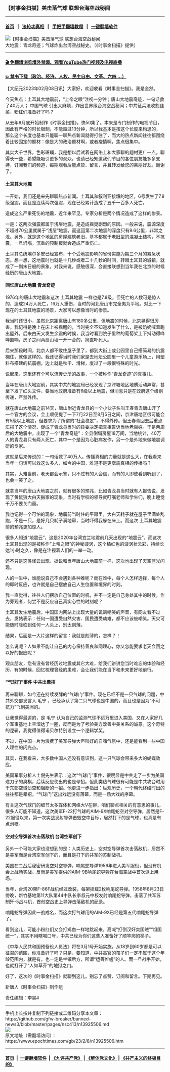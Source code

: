### 【时事金扫描】美击落气球 联想台海空战秘闻
------------------------

#### [首页](https://github.com/gfw-breaker/banned-news3/blob/master/README.md) &nbsp;&nbsp;|&nbsp;&nbsp; [法轮功真相](https://github.com/begood0513/basic/blob/master/README.md)  &nbsp;&nbsp;|&nbsp;&nbsp; [手把手翻墙教程](https://github.com/gfw-breaker/guides/wiki)  &nbsp;&nbsp;|&nbsp;&nbsp; [一键翻墙软件](https://github.com/gfw-breaker/nogfw/blob/master/README.md)  



<div><img alt="【时事金扫描】美击落气球 联想台海空战秘闻" class="attachment-djy_600_400 size-djy_600_400 wp-post-image" src="https://i.epochtimes.com/assets/uploads/2023/02/id13925560-98afac42f97222742b7be7fe-600x400.jpg"/>
<div class="caption">
 大地震：青龙奇迹；气球炸出台湾空战秘史。（《时事金扫描》提供）
</div></div><hr/>

#### [ 🎬  免翻墙浏览墙外禁闻、观看YouTube热门视频及电视直播](https://github.com/gfw-breaker/HelloWorld)

#### [ 💥  禁书下载（政治、经济、人权、民主自由、文革、六四 ...）](https://github.com/gfw-breaker/books/blob/master/README.md)

<div><p>
 【大纪元2023年02月08日讯】大家好，欢迎收看《时事金扫描》。我是金然。
</p>
<p>
 今天焦点：土耳其大地震前，“上帝之眼”注视一分钟；唐山大地震奇迹，一句话救了40万人；
 <ok href="https://www.epochtimes.com/gb/tag/%E4%B8%AD%E5%9B%BD%E6%B0%94%E7%90%83.html">
  中国气球
 </ok>
 引出大麻烦，炸出世界级台海空战秘闻；中共征兵法收割韭菜，粉红们准备好了吗？
</p>
<p>
 <center>
  <center>
  </center>
 </center>
 <p>
  从去年8月底开始制作《时事金扫描》，快50集了。本来是专门制作的电视节目，因此有严格的时长限制，不能超过13分钟，所以我基本是按这个长度来构思的，那么这个长度也基本只能聊一聊热点新闻就得打住了，而大的热点新闻往往都围绕着比较固定的题材：像是大的政治题材啊，或者疫情啊，焦点很集中。
 </p>
 <p>
  其实大千世界，色彩斑斓，我是想以后试着在网络上和大家聊的题材更广一点，聊得长一些，希望能吸引更多的观众，也请已经知道我们节目的各位朋友能多多支持，订阅我们的频道，每期观看后能点赞、留言，并且转发给您的亲朋好友。谢谢了。
 </p>
 <h4>
  土耳其大地震
 </h4>
 <p>
  一开始，我们还是来先聊聊热点新闻。土耳其和叙利亚接壤的地区，6号发生了7.8级强震，而且是连续两次强震，现在已经累计造成了五千一百多人死亡。
 </p>
 <p>
  造成这么严重死伤的地震，近年来罕见。专家分析是两个情况造成了这样的惨景。
 </p>
 <p>
  一是：这两次强震都属于浅层地震，是造成摇晃剧烈的原因。一般来说，震源深度不超过70公里就属于“浅层”地震。而这回第二次地震的深度只有9.6公里，非常之浅。另外，就是这个地区的房屋建筑老旧，基本都属于老旧型的混凝土结构，不抗震，一旦坍塌，沉重的预制板就会造成严重伤亡。
 </p>
 <p>
  土耳其总统埃尔多安已经宣布，十个受地震影响的省份实施为期三个月的紧急状态。想一想，这地震时也就是十几秒或者二十几秒的时间，转眼土耳其的城镇，就成了一副末日般的景象，对我来说，感触很深，会直接联想到当年我在北京的时候经历的唐山大地震。
 </p>
 <h4>
  回忆唐山大地震 青龙奇迹
 </h4>
 <p>
  1976年的唐山大地震和这次
  <ok href="https://www.epochtimes.com/gb/tag/%E5%9C%9F%E8%80%B3%E5%85%B6%E5%9C%B0%E9%9C%87.html">
   土耳其地震
  </ok>
  一样也是7.8级，但死亡的人数可是惊人的，造成24万人死亡，16万人重伤，当时的河北唐山市完全夷为平地。对比一下现在的土耳其地震的场景，大家可以想像当时的惨景。
 </p>
 <p>
  我当时还很小，虽然北京距离唐山有180多公里，但地震的时候，北京晃得很厉害。我记得是晚上在床上被摇醒的，当时完全不知道发生了什么，是被奶奶喊着跑出屋外。后来白天又发生余震的时候，我当时看到院子里种的葡萄架上下抖动得哗哗直响，房子之间两扇山墙一开一合的，简直吓死人。
 </p>
 <p>
  后来那段时间，北京人都不敢住屋子里了，都到大街上或公园里自己搭简易的抗震棚住，就像这样的。我还记得当时我们家是去地坛公园里一个儿童游乐场上，用塑料布搭建的抗震棚，边上就是秋千、滑梯，度过了一段很特殊的时光。
 </p>
 <p>
  说起来，这里还有个可以流传史册的故事，一个被称作“青龙奇迹”的真事儿。
 </p>
 <p>
  当年在唐山大地震前，其实中共的地震局已经发现了京津塘地区地质活动异常，甚至下发了红头文件，要当地政府准备有6级以上地震，但消息只是在政府这个级别传递，严禁外传。
 </p>
 <p>
  就在唐山大地震之前14天，唐山附近青龙县的一个小伙子名叫王春青去唐山开了一个官方的会议，会上顺便提了一下7月22日至8月5日之间，京津唐地区很可能会有5级以上地震，但要求为了所谓的“社会稳定”，不得外传。但王春青回去后重点汇报了这个情况，促成了青龙县当时的县委决定把真相告诉当地老百姓。于是两周后的大地震中，出现了一个“青龙奇迹”：全县倒塌房屋18万间，当地统计，40万人的青龙县只有两人死亡，其中一个是因为心脏病发作，另一个是外地来做地震调研的专家。
 </p>
 <p>
  这就是后来传说的：一句话救了40万人。传播真相的力量就是这么大，在我看来当年一句话可以救这么多人，如今的中国，难道不是更亟需真相的传播吗？
 </p>
 <p>
  其实，大难当前，老天都会示警，只不过有的人会信，而有的人即使看到听到了，也会一笑了之。
 </p>
 <p>
  就拿当年的唐山大地震之前，就有很多的预兆，比如青龙县当时就有人报告说，发现了黄鼠狼大白天搬家的现象，当时有学校的领导就叮嘱老师和学生们，晚上睡觉千万不要关门窗。
 </p>
 <p>
  我也记得一个可怕的现象，地震前当时住的平房里，大白天耗子就在屋子里满处乱跑，不是一只，是好几只耗子满地窜，当时吓得我躲在床上。而这次
  <ok href="https://www.epochtimes.com/gb/tag/%E5%9C%9F%E8%80%B3%E5%85%B6%E5%9C%B0%E9%9C%87.html">
   土耳其地震
  </ok>
  前的预兆更加惊人。
 </p>
 <p>
  很多人知道“地震云”，这是2020年台湾宜兰地震前几天出现的“地震云”，而这次土耳其出现的是被称作“上帝之眼”的神秘漩涡，这个橘红色的漩涡状云彩，持续长达1小时之久，像是在注视着人们的一举一动。
 </p>
 <p>
  还不只是这类怪云出现，据说和当年唐山大地震前一样，这次也出现了天空蓝光闪现。
 </p>
 <p>
  人的一生中，谁能说自己不会遇到各种难呢？而在难中，每个人怎样选择，每个人的即时反应，也许就是自己摆放自己人生位置和境界的时刻。
 </p>
 <p>
  我一直觉得，往往人们摆放自己位置的时机，并不一定是自己身处其中的时候，作为旁观者，何尝不是反应自己真实心性的时刻呢？
 </p>
 <p>
  土耳其发生地震后，中国国内网站上出现大量的讥讽嘲笑的声音，有网友看不过去，发帖表示：任何一国遭受自然灾害、国民遭受劫难，都不应该被嘲笑。天灾可能随时降临到任何一人头上，别太刻薄。
 </p>
 <p>
  结果，后面是一大片这样的留言：我就是刻薄的，怎样？！
 </p>
 <p>
  怎么说呢？人如果不能让自己的内心保持善良和同理心，你又怎能要求老天会回之以好的报应呢？
 </p>
 <p>
  观众朋友，您有没有曾经历过地震或其它大难，给我们讲讲您当时难忘的体验和经历，有的时候，回忆梳理曾经的患难，会让我们能在当下和未来更好地前行。
 </p>
 <h4>
  “气球门”事件 中共出晕招
 </h4>
 <p>
  再来聊聊，如今还在持续发酵的“气球门”事件。现在已经不是一只气球的问题，中共外交部发言人
  <ok href="https://www.epochtimes.com/gb/tag/%E6%AF%9B%E5%AE%81.html">
   毛宁
  </ok>
  ，已经承认了第二只气球也是中国的，而且也是因为“不可抗力”飞到美洲的。
 </p>
 <p>
  让我觉得最逗的，是
  <ok href="https://www.epochtimes.com/gb/tag/%E6%AF%9B%E5%AE%81.html">
   毛宁
  </ok>
  认为自己的监测气球不远万里进入美国、又在人家好几个军事基地上空溜达了一圈，反而是为了考验美方改善中美关系的诚意。这个奇特的逻辑，我觉得值得诺贝尔特别设立一个逻辑学奖。
 </p>
 <p>
  不过，在中国一片为浪费了美军导弹大声叫好的自嗨气氛中，还是能看到一些中国人理性的闪光点。
 </p>
 <p>
  其实，在我看来，大多数中国人还没有意识到，这一只气球会带来多大的蝴蝶效应。
 </p>
 <p>
  美国军事分析人士倪先生表示：这次“气球门”事件，很明显是中共走了一步为美国递刀子的臭棋，后续反应使出的也是晕招。但此类热气球很有可能是中共攻台时用于东部空域侦查和阻断的一招。他更进一步指出：纵观历史，一个朝代终结时出的往往都是晕招。“气球门”这出戏远没有落幕，而是一场大戏的序幕。
 </p>
 <p>
  有关这次气球门的细节太多媒体和网络大V在聊，咱们聊点相关的有意思的事儿，很多人可能不知道，这次美军F-22打气球的AIM-9X响尾蛇空对空导弹，居然是F-22服役以来，第一次实战发射导弹击毁空中目标，居然打下的是气球，也真是有点滑稽。
 </p>
 <h4>
  空对空导弹首次击落敌机 台湾空军创下
 </h4>
 <p>
  另外一个可能大家也没想到的是：人类历史上，空对空导弹首次击落敌机，居然不是美军而是台湾空军创下的，而且是打下的共军的苏制战机。
 </p>
 <p>
  美国在二战后秘密研发空对空导弹，响尾蛇导弹1956年进入美军服役，但没有机会上战场实战。反而是美军提供的AIM-9B响尾蛇导弹在台海空战中首次派上用场。
 </p>
 <p>
  当年，台湾20架F-86F战机经过改装，每架挂载2枚响尾蛇导弹。1958年8月23日傍晚，新竹基地第11大队第44中队长李叔元中校发射响尾蛇导弹，击落了共军苏制歼-5战斗机，首创空战史上导弹击落敌机的纪录。
 </p>
 <p>
  响尾蛇导弹因此一战成名，而这次打气球用的AIM-9X已经是第五代响尾蛇导弹了。
 </p>
 <p>
  看到这儿，可能小粉红们又会打鸡血一样地跳起来，高喊“打倒汉奸卖国贼”“祖国统一”，其实不用瞎喊口号，中共已经为你们这些人准备好了顺竿爬的梯子。
 </p>
 <p>
  《中华人民共和国预备役人员法》将在3月1号开始实施，从18岁到60岁都是可以征召的范围，你准备好了吗？只是，要知道，中共高官的孩子们一定不属于这个年龄范围内，就是有，也一定是坐镇后方，所谓“运筹帷幄”的人。而一旦战争开始，也就打开了“人如草芥”的地狱之门。
 </p>
 <p>
  好了，这次的《时事金扫描》就聊到这儿。别忘了点赞、订阅和留言。下期再见。
 </p>
 <p>
  新唐人《时事金扫描》制作组
 </p>
 <p>
  责任编辑：李昊#
 </p>
</p></div>
<hr/>
手机上长按并复制下列链接或二维码分享本文章：<br/>
https://github.com/gfw-breaker/banned-news3/blob/master/pages/nsc413/n13925506.md <br/>
<a href='https://github.com/gfw-breaker/banned-news3/blob/master/pages/nsc413/n13925506.md'><img src='https://github.com/gfw-breaker/banned-news3/blob/master/pages/nsc413/n13925506.md.png'/></a> <br/>
原文地址（需翻墙访问）：https://www.epochtimes.com/gb/23/2/8/n13925506.htm


------------------------
#### [首页](https://github.com/gfw-breaker/banned-news3/blob/master/README.md) &nbsp;|&nbsp; [一键翻墙软件](https://github.com/gfw-breaker/nogfw/blob/master/README.md) &nbsp;| [《九评共产党》](https://github.com/gfw-breaker/9ping.md/blob/master/README.md#九评之一评共产党是什么) | [《解体党文化》](https://github.com/gfw-breaker/jtdwh.md/blob/master/README.md) | [《共产主义的终极目的》](https://github.com/gfw-breaker/gczydzjmd.md/blob/master/README.md)


<img src='http://gfw-breaker.win/banned-news3/pages/nsc413/n13925506.md' width='0px' height='0px'/>